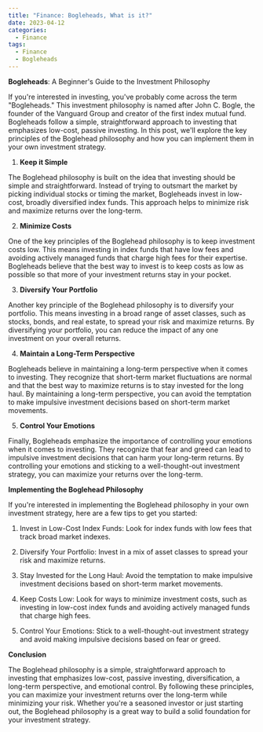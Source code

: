 ```yaml
---
title: "Finance: Bogleheads, What is it?"
date: 2023-04-12
categories:
  - Finance
tags:
  - Finance
  - Bogleheads
---
```

**Bogleheads**: A Beginner's Guide to the Investment Philosophy

If you're interested in investing, you've probably come across the term "Bogleheads." This investment philosophy is named after John C. Bogle, the founder of the Vanguard Group and creator of the first index mutual fund. Bogleheads follow a simple, straightforward approach to investing that emphasizes low-cost, passive investing. In this post, we'll explore the key principles of the Boglehead philosophy and how you can implement them in your own investment strategy.

1. **Keep it Simple**

The Boglehead philosophy is built on the idea that investing should be simple and straightforward. Instead of trying to outsmart the market by picking individual stocks or timing the market, Bogleheads invest in low-cost, broadly diversified index funds. This approach helps to minimize risk and maximize returns over the long-term.

2. **Minimize Costs**

One of the key principles of the Boglehead philosophy is to keep investment costs low. This means investing in index funds that have low fees and avoiding actively managed funds that charge high fees for their expertise. Bogleheads believe that the best way to invest is to keep costs as low as possible so that more of your investment returns stay in your pocket.

3. **Diversify Your Portfolio**

Another key principle of the Boglehead philosophy is to diversify your portfolio. This means investing in a broad range of asset classes, such as stocks, bonds, and real estate, to spread your risk and maximize returns. By diversifying your portfolio, you can reduce the impact of any one investment on your overall returns.

4. **Maintain a Long-Term Perspective**

Bogleheads believe in maintaining a long-term perspective when it comes to investing. They recognize that short-term market fluctuations are normal and that the best way to maximize returns is to stay invested for the long haul. By maintaining a long-term perspective, you can avoid the temptation to make impulsive investment decisions based on short-term market movements.

5. **Control Your Emotions**

Finally, Bogleheads emphasize the importance of controlling your emotions when it comes to investing. They recognize that fear and greed can lead to impulsive investment decisions that can harm your long-term returns. By controlling your emotions and sticking to a well-thought-out investment strategy, you can maximize your returns over the long-term.

**Implementing the Boglehead Philosophy**

If you're interested in implementing the Boglehead philosophy in your own investment strategy, here are a few tips to get you started:

1. Invest in Low-Cost Index Funds: Look for index funds with low fees that track broad market indexes.

2. Diversify Your Portfolio: Invest in a mix of asset classes to spread your risk and maximize returns.

3. Stay Invested for the Long Haul: Avoid the temptation to make impulsive investment decisions based on short-term market movements.

4. Keep Costs Low: Look for ways to minimize investment costs, such as investing in low-cost index funds and avoiding actively managed funds that charge high fees.

5. Control Your Emotions: Stick to a well-thought-out investment strategy and avoid making impulsive decisions based on fear or greed.

**Conclusion**

The Boglehead philosophy is a simple, straightforward approach to investing that emphasizes low-cost, passive investing, diversification, a long-term perspective, and emotional control. By following these principles, you can maximize your investment returns over the long-term while minimizing your risk. Whether you're a seasoned investor or just starting out, the Boglehead philosophy is a great way to build a solid foundation for your investment strategy.